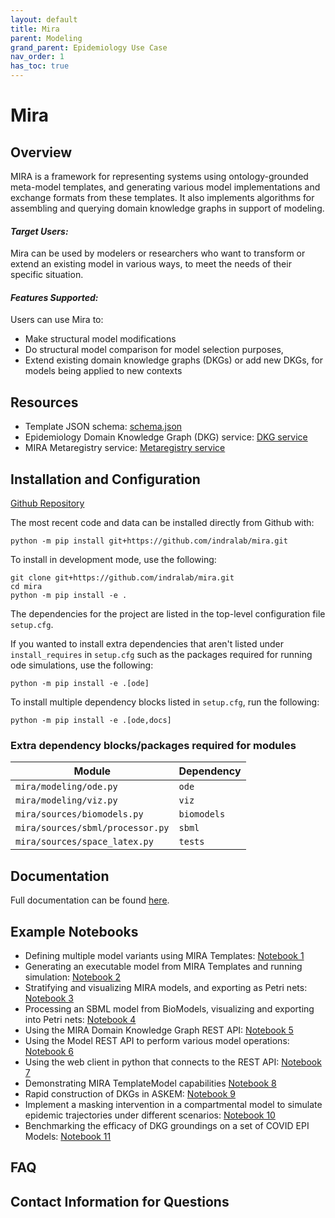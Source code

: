 ```yaml
---
layout: default
title: Mira
parent: Modeling
grand_parent: Epidemiology Use Case
nav_order: 1
has_toc: true
---
```

# Mira

## Overview 

MIRA is a framework for representing systems using ontology-grounded meta-model 
templates, and generating various model implementations and exchange formats 
from these templates. It also implements algorithms for assembling and querying 
domain knowledge graphs in support of modeling.

#### *Target Users:*
Mira can be used by modelers or researchers who want to transform or extend an existing model in various ways, to meet the needs of their specific situation. 

#### *Features Supported:*
Users can use Mira to:
* Make structural model modifications
* Do structural model comparison for model selection purposes,
* Extend existing domain knowledge graphs (DKGs) or add new DKGs, for models being applied to new contexts

## Resources

* Template JSON schema: [schema.json](https://github.com/indralab/mira/blob/main/mira/metamodel/schema.json)
* Epidemiology Domain Knowledge Graph (DKG) service: [DKG service](http://34.230.33.149:8771/)
* MIRA Metaregistry service: [Metaregistry service](http://34.230.33.149:8772/) 

## Installation and Configuration 

[Github Repository](https://github.com/gyorilab/mira)

The most recent code and data can be installed directly from Github with:

```shell
python -m pip install git+https://github.com/indralab/mira.git
```

To install in development mode, use the following:

```shell
git clone git+https://github.com/indralab/mira.git
cd mira
python -m pip install -e .
```

The dependencies for the project are listed in the top-level configuration file 
`setup.cfg`.

If you wanted to install extra dependencies that aren't listed under 
`install_requires` in `setup.cfg`
such as the packages required for running ode simulations, use the following:
```shell
python -m pip install -e .[ode]
```

To install multiple dependency blocks listed in `setup.cfg`, run the following:
```shell
python -m pip install -e .[ode,docs]
```

### Extra dependency blocks/packages required for modules
  
  | Module                           | Dependency   |
  |----------------------------------|--------------|
  | `mira/modeling/ode.py`           | `ode`        |
  | `mira/modeling/viz.py`           | `viz`        |
  | `mira/sources/biomodels.py`      | `biomodels`  |
  | `mira/sources/sbml/processor.py` | `sbml`       |
  | `mira/sources/space_latex.py`    | `tests`      |


## Documentation

Full documentation can be found [here](https://miramodel.readthedocs.io).

## Example Notebooks
* Defining multiple model variants using MIRA Templates: [Notebook 1](https://github.com/indralab/mira/blob/main/notebooks/metamodel_intro.ipynb)
* Generating an executable model from MIRA Templates and running simulation: [Notebook 2](https://github.com/indralab/mira/blob/main/notebooks/simulation.ipynb)
* Stratifying and visualizing MIRA models, and exporting as Petri nets: [Notebook 3](https://github.com/indralab/mira/blob/main/notebooks/viz_strat_petri.ipynb)
* Processing an SBML model from BioModels, visualizing and exporting into Petri nets: [Notebook 4](https://github.com/indralab/mira/blob/main/notebooks/biomodels.ipynb)
* Using the MIRA Domain Knowledge Graph REST API: [Notebook 5](https://github.com/indralab/mira/blob/main/notebooks/dkg_api.ipynb)
* Using the Model REST API to perform various model operations: [Notebook 6](https://github.com/indralab/mira/blob/main/notebooks/model_api.ipynb)
* Using the web client in python that connects to the REST API: [Notebook 7](https://github.com/indralab/mira/blob/main/notebooks/web_client.ipynb)
* Demonstrating MIRA TemplateModel capabilities [Notebook 8](https://github.com/gyorilab/mira/blob/main/notebooks/Hackathon%20Scenario%201.ipynb)
* Rapid construction of DKGs in ASKEM: [Notebook 9](https://github.com/gyorilab/mira/blob/main/notebooks/Rapid%20construction%20of%20new%20DKGs.ipynb)
* Implement a masking intervention in a compartmental model to simulate 
  epidemic trajectories under different scenarios: 
  [Notebook 10](https://github.com/gyorilab/mira/blob/main/notebooks/hackathon_2023.07/scenario1.ipynb)
* Benchmarking the efficacy of DKG groundings on a set of COVID EPI Models: 
  [Notebook 11](https://github.com/gyorilab/mira/blob/main/notebooks/hackathon_2023.10/Model%20Comparison.ipynb)

## FAQ

## Contact Information for Questions
